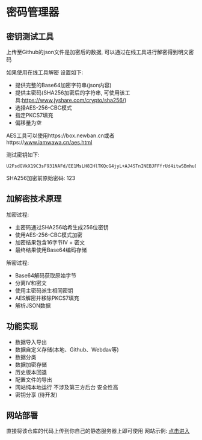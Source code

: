 # 密码管理器

## 密钥测试工具
上传至Github的json文件是加密后的数据, 可以通过在线工具进行解密得到明文密码

如果使用在线工具解密 设置如下:
* 提供完整的Base64加密字符串(json内容)
* 提供主密码(SHA256加密后的字符串, 可使用该工具:https://www.jyshare.com/crypto/sha256/)
* 选择AES-256-CBC模式
* 指定PKCS7填充
* 偏移量为空

AES工具可以使用https://box.newban.cn或者https://www.iamwawa.cn/aes.html

测试密钥如下:

```
U2FsdGVkX19C3sF931NAFd/EE1MsLH8IHlTKQcG4jyL+AJ4STnINEBJFFfrUd4itwSBmhuECLtgvYtsiGb4t++Bof16AfTp21my498Hwae3tzYA+AaIlh9FoJHBLAcBu4uEj2kgW18y/6zuso0jHJ1sT5Q7jKBgCfVmMgJQvHPiNBpd4Q3Muy9Q6JLoJNm7g6OHUf811Dbiq6Kn/CoLNU9HqrhtM3R5P3AtkdZJ/D/ScRQGnydnICqvfgyw7x3PAtJUBd7PCgRREjT91C5+BuX9dCYtlBwS0d/22yrN+KJU=
```
SHA256加密前原始密码: 123


## 加解密技术原理
​​加密过程​​:
* 主密码通过SHA256哈希生成256位密钥
* 使用AES-256-CBC模式加密
* 加密结果包含16字节IV + 密文
* 最终结果使用Base64编码存储

​​解密过程​​:
* Base64解码获取原始字节
* 分离IV和密文
* 使用主密码派生相同密钥
* AES解密并移除PKCS7填充
* 解析JSON数据

## 功能实现
* 数据导入导出
* 数据自定义存储(本地、Github、Webdav等)
* 数据分类
* 数据加密存储
* 历史版本回退
* 配置文件的导出
* 网站纯本地运行 不涉及第三方后台 安全性高
* 密钥分享 (待开发)

## 网站部署

直接将该仓库的代码上传到你自己的静态服务器上即可使用
网站示例: [点击进入](https://mi.newban.cn/)
